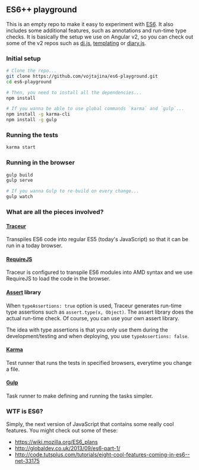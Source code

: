 ## ES6++ playground

This is an empty repo to make it easy to experiment with [ES6]. It also includes some additional features, such as annotations and run-time type checks. It is basically the setup we use on Angular v2, so you can check out some of the v2 repos such as [di.js], [templating] or [diary.js].


### Initial setup

```bash
# Clone the repo...
git clone https://github.com/vojtajina/es6-playground.git
cd es6-playground

# Then, you need to install all the dependencies...
npm install

# If you wanna be able to use global commands `karma` and `gulp`...
npm install -g karma-cli
npm install -g gulp
```


### Running the tests
```bash
karma start
```


### Running in the browser
```bash
gulp build
gulp serve

# If you wanna Gulp to re-build on every change...
gulp watch
```


### What are all the pieces involved?

#### [Traceur]
Transpiles ES6 code into regular ES5 (today's JavaScript) so that it can be run in a today browser.

#### [RequireJS]
Traceur is configured to transpile ES6 modules into AMD syntax and we use RequireJS to load the code in the browser.

#### [Assert] library
When `typeAssertions: true` option is used, Traceur generates run-time type assertions such as `assert.type(x, Object)`. The assert library does the actual run-time check. Of course, you can use your own assert library.

The idea with type assertions is that you only use them during the development/testing and when deploying, you use `typeAssertions: false`.

#### [Karma]
Test runner that runs the tests in specified browsers, everytime you change a file.

#### [Gulp]
Task runner to make defining and running the tasks simpler.


### WTF is ES6?
Simply, the next version of JavaScript that contains some really cool features. You might check out some of these:

- https://wiki.mozilla.org/ES6_plans
- http://globaldev.co.uk/2013/09/es6-part-1/
- http://code.tutsplus.com/tutorials/eight-cool-features-coming-in-es6--net-33175



[di.js]: https://github.com/angular/di.js
[templating]: https://github.com/angular/templating
[diary.js]: https://github.com/angular/diary.js

[ES6]: http://wiki.ecmascript.org/doku.php?id=harmony:specification_drafts

[Traceur]: https://github.com/google/traceur-compiler
[RequireJS]: http://requirejs.org
[Assert]: https://github.com/angular/assert
[Karma]: http://karma-runner.github.io/
[Gulp]: http://gulpjs.com
